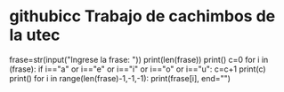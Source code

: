 # githubicc Trabajo de cachimbos de la utec
frase=str(input("Ingrese la frase: "))
print(len(frase))
print()
c=0
for i in (frase):
    if i=="a" or i=="e" or i=="i" or i=="o" or i=="u":
        c=c+1
print(c)
print()
for i in range(len(frase)-1,-1,-1):
        print(frase[i], end="")
